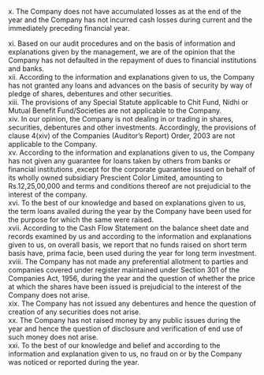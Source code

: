 x. The Company does not have accumulated losses as at the end of the year and the Company has not incurred cash losses during current and the immediately preceding financial year.  

xi. Based on our audit procedures and on the basis of information and explanations given by the management, we are of the opinion that the Company has not defaulted in the repayment of dues to financial institutions and banks.   
xii. According to the information and explanations given to us, the Company has not granted any loans and advances on the basis of security by way of pledge of shares, debentures and other securities.   
xiii. The provisions of any Special Statute applicable to Chit Fund, Nidhi or Mutual Benefit Fund/Societies are not applicable to the Company.   
xiv. In our opinion, the Company is not dealing in or trading in shares, securities, debentures and other investments. Accordingly, the provisions of clause 4(xiv) of the Companies (Auditor’s Report) Order, 2003 are not applicable to the Company.   
xv. According to the information and explanations given to us, the Company has not given any guarantee for loans taken by others from banks or financial institutions ,except for the corporate guarantee issued on behalf of its wholly owned subsidiary Prescient Color Limited, amounting to Rs.12,25,00,000 and terms and conditions thereof are not prejudicial to the interest of the company.   
xvi. To the best of our knowledge and based on explanations given to us, the term loans availed during the year by the Company have been used for the purpose for which the same were raised.   
xvii. According to the Cash Flow Statement on the balance sheet date and records examined by us and according to the information and explanations given to us, on overall basis, we report that no funds raised on short term basis have, prima facie, been used during the year for long term investment.   
xviii. The Company has not made any preferential allotment to parties and companies covered under register maintained under Section 301 of the Companies Act, 1956, during the year and the question of whether the price at which the shares have been issued is prejudicial to the interest of the Company does not arise.   
xix. The Company has not issued any debentures and hence the question of creation of any securities does not arise.   
xx. The Company has not raised money by any public issues during the year and hence the question of disclosure and verification of end use of such money does not arise.   
xxi. To the best of our knowledge and belief and according to the information and explanation given to us, no fraud on or by the Company was noticed or reported during the year.  